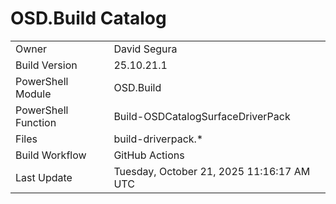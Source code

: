 ﻿# OSD.Build Catalog

| | |
|-|-|
| Owner | David Segura |
| Build Version | 25.10.21.1 |
| PowerShell Module | OSD.Build |
| PowerShell Function | Build-OSDCatalogSurfaceDriverPack |
| Files | build-driverpack.* |
| Build Workflow | GitHub Actions |
| Last Update | Tuesday, October 21, 2025 11:16:17 AM UTC |
